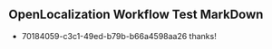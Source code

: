 ## OpenLocalization Workflow Test MarkDown
* 70184059-c3c1-49ed-b79b-b66a4598aa26 thanks!

<!--HONumber=Jul16_HO5-->


